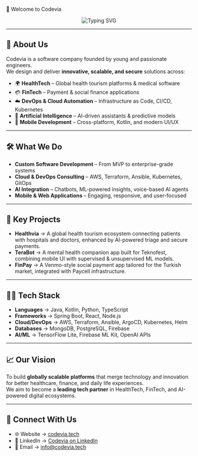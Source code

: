 👋 Welcome to Codevia  

<p align="center"> 
  <img src="https://readme-typing-svg.herokuapp.com?font=Fira+Code&size=22&pause=1000&color=36BCF7&center=true&vCenter=true&width=550&lines=Innovative+Software+Solutions;Cloud+%7C+DevOps+%7C+AI;Health+Tech+%7C+FinTech+%7C+Mobile+Apps" alt="Typing SVG" /> 
</p>

---

## 🚀 About Us  

Codevia is a software company founded by young and passionate engineers.  
We design and deliver **innovative, scalable, and secure** solutions across:  

- 🌍 **HealthTech** – Global health tourism platforms & medical software  
- 💳 **FinTech** – Payment & social finance applications  
- ☁️ **DevOps & Cloud Automation** – Infrastructure as Code, CI/CD, Kubernetes  
- 🤖 **Artificial Intelligence** – AI-driven assistants & predictive models  
- 📱 **Mobile Development** – Cross-platform, Kotlin, and modern UI/UX  

---

## 🛠️ What We Do  

- **Custom Software Development** – From MVP to enterprise-grade systems  
- **Cloud & DevOps Consulting** – AWS, Terraform, Ansible, Kubernetes, GitOps  
- **AI Integration** – Chatbots, ML-powered insights, voice-based AI agents  
- **Mobile & Web Applications** – Engaging, responsive, and user-focused  

---

## 🌟 Key Projects  

- **Healthvia** → A global health tourism ecosystem connecting patients with hospitals and doctors, enhanced by AI-powered triage and secure payments.  
- **TeraBot** → A mental health companion app built for Teknofest, combining mobile UI with supervised & unsupervised ML models.  
- **FinPay** → A Venmo-style social payment app tailored for the Turkish market, integrated with Paycell infrastructure.  

---

## 👨‍💻 Tech Stack  

- **Languages** → Java, Kotlin, Python, TypeScript  
- **Frameworks** → Spring Boot, React, Node.js  
- **Cloud/DevOps** → AWS, Terraform, Ansible, ArgoCD, Kubernetes, Helm  
- **Databases** → MongoDB, PostgreSQL, Firebase  
- **AI/ML** → TensorFlow Lite, Firebase ML Kit, OpenAI APIs  

---

## 📈 Our Vision  

To build **globally scalable platforms** that merge technology and innovation for better healthcare, finance, and daily life experiences.  
We aim to become a **leading tech partner** in HealthTech, FinTech, and AI-powered digital ecosystems.  

---

## 🤝 Connect With Us  

- 🌐 Website → [codevia.tech](https://codevia.tech)  
- 💼 LinkedIn → [Codevia on LinkedIn](https://linkedin.com/company/codevia)  
- 📧 Email → [info@codevia.tech](mailto:info@codevia.tech)  
